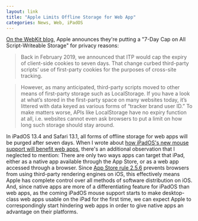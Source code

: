 ```yaml
---
layout: link
title: "Apple Limits Offline Storage for Web App"
categories: News, Web, iPadOS
---
```


[On the WebKit blog](https://webkit.org/blog/10218/full-third-party-cookie-blocking-and-more/), Apple announces they're putting a "7-Day Cap on All Script-Writeable Storage" for privacy reasons:

> Back in February 2019, we announced that ITP would cap the expiry of client-side cookies to seven days. That change curbed third-party scripts’ use of first-party cookies for the purposes of cross-site tracking.

> However, as many anticipated, third-party scripts moved to other means of first-party storage such as LocalStorage. If you have a look at what’s stored in the first-party space on many websites today, it’s littered with data keyed as various forms of “tracker brand user ID.” To make matters worse, APIs like LocalStorage have no expiry function at all, i.e. websites cannot even ask browsers to put a limit on how long such storage should stay around.

In iPadOS 13.4 and Safari 13.1, all forms of offline storage for web apps will be purged after seven days. When I wrote about [how iPadOS's new mouse support will benefit web apps](https://blog.robenkleene.com/2020/03/20/ipadoss-new-mouse-support-will-benefit-web-apps/), there's an additional observation that I neglected to mention: There are only two ways apps can target that iPad, either as a native app available through the App Store, or as a web app accessed through a browser. Since [App Store rule 2.5.6](https://developer.apple.com/app-store/review/guidelines/#2.5.6) prevents browsers from using third-party rendering engines on iOS, this effectively means Apple has complete control over all methods of software distribution on iOS. And, since native apps are more of a differentiating feature for iPadOS than web apps, as the coming iPadOS mouse support starts to make desktop-class web apps usable on the iPad for the first time, we can expect Apple to correspondingly start hindering web apps in order to give native apps an advantage on their platforms.

